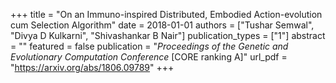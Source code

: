 +++
title = "On an Immuno-inspired Distributed, Embodied Action-evolution cum Selection Algorithm"
date = 2018-01-01
authors = ["Tushar Semwal", "Divya D Kulkarni", "Shivashankar B Nair"]
publication_types = ["1"]
abstract = ""
featured = false
publication = "*Proceedings of the Genetic and Evolutionary Computation Conference* [CORE ranking A]"
url_pdf = "https://arxiv.org/abs/1806.09789"
+++

